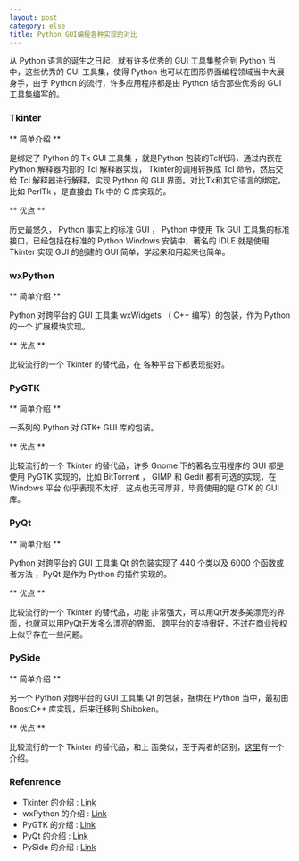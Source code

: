 ```yaml
---
layout: post
category: else
title: Python GUI编程各种实现的对比
---
```


从 Python 语言的诞生之日起，就有许多优秀的 GUI 工具集整合到 Python 当中，这些优秀的 GUI 工具集，使得 Python 也可以在图形界面编程领域当中大展身手，由于 Python 的流行，许多应用程序都是由 Python 结合那些优秀的 GUI 工具集编写的。

### Tkinter

** 简单介绍 **

是绑定了 Python 的 Tk GUI 工具集 ，就是Python 包装的Tcl代码，通过内嵌在 Python 解释器内部的 Tcl 解释器实现， Tkinter的调用转换成 Tcl 命令，然后交给 Tcl 解释器进行解释，实现 Python 的 GUI 界面。对比Tk和其它语言的绑定，比如 PerlTk ，是直接由 Tk 中的 C 库实现的。 

** 优点 **

历史最悠久， Python 事实上的标准 GUI ， Python 中使用 Tk GUI 工具集的标准接口，已经包括在标准的 Python Windows 安装中，著名的 IDLE 就是使用 Tkinter 实现 GUI 的创建的 GUI 简单，学起来和用起来也简单。 

### wxPython

** 简单介绍 **

Python 对跨平台的 GUI 工具集 wxWidgets （ C++ 编写）的包装，作为 Python 的一个 扩展模块实现。

** 优点 **

比较流行的一个 Tkinter 的替代品，在 各种平台下都表现挺好。

### PyGTK

** 简单介绍 **

一系列的 Python 对 GTK+ GUI 库的包装。

** 优点 **

比较流行的一个 Tkinter 的替代品，许多 Gnome 下的著名应用程序的 GUI 都是使用 PyGTK 实现的，比如 BitTorrent ， GIMP
和 Gedit 都有可选的实现，在 Windows 平台 似乎表现不太好，这点也无可厚非，毕竟使用的是 GTK 的 GUI 库。

### PyQt

** 简单介绍 **

Python 对跨平台的 GUI 工具集 Qt 的包装实现了 440 个类以及 6000 个函数或者方法 ，PyQt 是作为 Python 的插件实现的。

** 优点 **

比较流行的一个 Tkinter 的替代品，功能 非常强大，可以用Qt开发多美漂亮的界面，也就可以用PyQt开发多么漂亮的界面。
跨平台的支持很好，不过在商业授权上似乎存在一些问题。

### PySide

** 简单介绍 **

另一个 Python 对跨平台的 GUI 工具集 Qt 的包装，捆绑在 Python 当中，最初由 BoostC++ 库实现，后来迁移到 Shiboken。

** 优点 **

比较流行的一个 Tkinter 的替代品，和上 面类似，至于两者的区别，[这里](http://qt-project.org/wiki/Differences_Between_PySide_and_PyQt)有一个介绍。


### Refenrence

* Tkinter 的介绍  : [Link](http://en.wikipedia.org/wiki/Tkinter) 
* wxPython 的介绍 : [Link](http://en.wikipedia.org/wiki/WxPython)
* PyGTK 的介绍    : [Link](http://en.wikipedia.org/wiki/PyGTK)
* PyQt 的介绍     : [Link](http://en.wikipedia.org/wiki/PyQt)
* PySide 的介绍   : [Link](http://en.wikipedia.org/wiki/PySide)